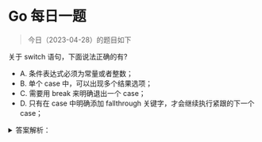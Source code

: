 # Go 每日一题

> 今日（2023-04-28）的题目如下

关于 switch 语句，下面说法正确的有?

- A. 条件表达式必须为常量或者整数；
- B. 单个 case 中，可以出现多个结果选项；
- C. 需要用 break 来明确退出一个 case；
- D. 只有在 case 中明确添加 fallthrough 关键字，才会继续执行紧跟的下一个 case；

<details>
<summary>答案解析：</summary>
<div>

参考答案及解析：BD。

---

### 9 楼

我觉得和其他语言最大的区别就是，case 里面可以放表达式，可以写出很简洁的代码。

```golang
package main

func main() {
    a := 1
    b := 0

    switch a {
    case b + 1: // 表达式
    case f(), b + 2: // 函数也行,多值都行
    }
}

func f() int {
    return 1
}
```

</div>
</details>
